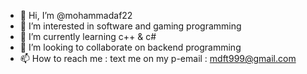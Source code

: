 - 👋 Hi, I’m @mohammadaf22
- 👀 I’m interested in software and gaming programming 
- 🌱 I’m currently learning c++ & c# 
- 💞️ I’m looking to collaborate on backend programming 
- 📫 How to reach me : text me on my p-email : mdft999@gmail.com

<!---
mohammadaf22/mohammadaf22 is a ✨ special ✨ repository because its `README.md` (this file) appears on your GitHub profile.
You can click the Preview link to take a look at your changes.
--->
